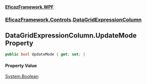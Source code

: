 #### [EficazFramework.WPF](EficazFrameworkWPF.md 'EficazFramework WPF')
### [EficazFramework.Controls](EficazFrameworkWPF.md#EficazFramework.Controls 'EficazFramework.Controls').[DataGridExpressionColumn](EficazFramework.Controls/DataGridExpressionColumn.md 'EficazFramework.Controls.DataGridExpressionColumn')

## DataGridExpressionColumn.UpdateMode Property

```csharp
public bool UpdateMode { get; set; }
```

#### Property Value
[System.Boolean](https://docs.microsoft.com/en-us/dotnet/api/System.Boolean 'System.Boolean')